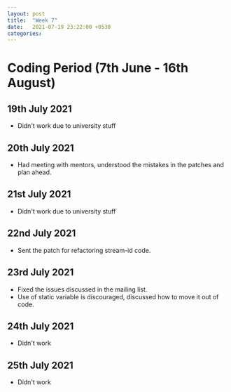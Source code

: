 ```yaml
---
layout: post
title:  "Week 7"
date:   2021-07-19 23:22:00 +0530
categories:
---
```


# Coding Period (7th June - 16th August)

## 19th July 2021
* Didn't work due to university stuff

## 20th July 2021
* Had meeting with mentors, understood the mistakes in the patches and plan ahead.
## 21st July 2021
* Didn't work due to university stuff

## 22nd July 2021
* Sent the patch for refactoring stream-id code.

## 23rd July 2021
* Fixed the issues discussed in the mailing list.
* Use of static variable is discouraged, discussed how to move it out of code.

## 24th July 2021
* Didn't work

## 25th July 2021
* Didn't work
